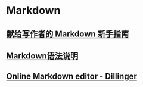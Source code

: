 # Markdown

## [献给写作者的 Markdown 新手指南](https://www.jianshu.com/p/q81RER)

## [Markdown语法说明](https://markdown.tw/)

## [Online Markdown editor - Dillinger](https://dillinger.io/)
